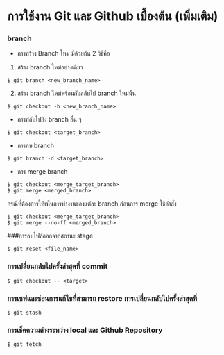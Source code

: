 การใช้งาน Git และ Github เบื้องต้น (เพิ่มเติม)
===

### branch
* การสร้าง Branch ใหม่
มีด้วยกัน 2 วิธีคือ
1. สร้าง branch ใหม่อย่างเดียว
```
$ git branch <new_branch_name>
```
2. สร้าง branch ใหม่พร้อมกับสลับไป branch ใหม่นั้น
```
$ git checkout -b <new_branch_name>
```

* การสลับไปยัง branch อื่น ๆ
```
$ git checkout <target_branch>
```

* การลบ branch
```
$ git branch -d <target_branch>
```

* การ merge branch
```
$ git checkout <merge_target_branch>
$ git merge <merged_branch>
```
กรณีที่ต้องการให้เห็นการทำงานของแต่ละ branch ก่อนการ merge ใช้คำสั่ง
```
$ git checkout <merge_target_branch>
$ git merge --no-ff <merged_branch>
```

###การลบไฟล์ออกจากสถานะ stage
```
$ git reset <file_name>
```

### การเปลี่ยนกลับไปครั้งล่าสุดที่ commit
```
$ git checkout -- <target>
```

### การเซฟและซ่อนการแก้ไขที่สามารถ restore การเปลี่ยนกลับไปครั้งล่าสุดที่
```
$ git stash
```

### การเช็คความต่างระหว่าง local และ Github Repository

```
$ git fetch
```
